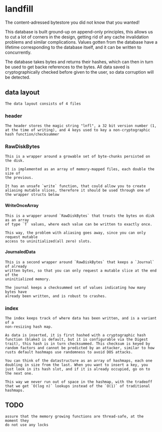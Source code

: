 # landfill

The content-adressed bytestore you did not know that you wanted!

This database is built ground-up on append-only principles, this allows us to cut a lot of corners in the design, getting rid of any cache invalidation problems and similar complications. Values gotten from the database have a lifetime corresponding to the database itself, and it can be written to concurrently.

The database takes bytes and returns their hashes, which can then in turn be used to get backe references to the bytes. All data saved is cryptographically checked before given to the user, so data corruption will be detected.

## data layout
	The data layout consists of 4 files

### header
	The header stores the magic string "lnfl", a 32 bit version number (1, at the time of writing), and 4 keys used to key a non-cryptographic hash function/checksummer

### RawDiskBytes
	This is a wrapper around a growable set of byte-chunks persisted on the disk.

	It is implemented as an array of memory-mapped files, each double the size of
	the previous.

	It has an unsafe `write` function, that could allow you to create aliasing mutable slices, therefore it should be used through one of the wrapper structs below

#### WriteOnceArray
	This is a wrapper around `RawDiskBytes` that treats the bytes on disk as an array
	of type `T` values, where each value can be written to exactly once.

	This way, the problem with aliasing goes away, since you can only request mutable
	access to uninitialized(all zero) slots.

#### JournaledData
	This is a second wrapper around `RawDiskBytes` that keeps a `Journal` of already
	written bytes, so that you can only request a mutable slice at the end of the
	uninitialized memory.

	The journal keeps a checksummed set of values indicating how many bytes have
	already been written, and is robust to crashes.

### index
	The index keeps track of where data has been written, and is a variant of a
	non-resizing hash map.

	As data is inserted, it is first hashed with a cryptographic hash function (blake3 is default, but it is configurable via the Digest trait), this hash is in turn checksummed. This checksum is keyed by random factors and cannot be predicted by an attacker, similar to how rusts default hashmaps use randomness to avoid DOS attacks.

	You can think of the datastructure as an array of hashmaps, each one doubling in size from the last. When you want to insert a key, you just look in its hash slot, and if it is already occupied, go on to the next one.

	This way we never run out of space in the hashmap, with the tradeoff that we get `O(log n)` lookups instead of the `O(1)` of traditional hashmaps.

## TODO
	assure that the memory growing functions are thread-safe, at the moment they
	do not use any locks
